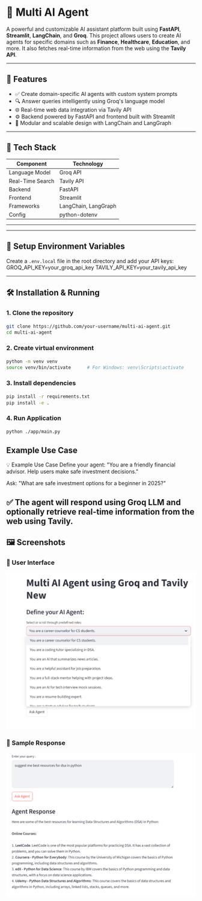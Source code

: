# 🤖 Multi AI Agent

A powerful and customizable AI assistant platform built using **FastAPI**, **Streamlit**, **LangChain**, and **Groq**. This project allows users to create AI agents for specific domains such as **Finance**, **Healthcare**, **Education**, and more. It also fetches real-time information from the web using the **Tavily API**.

---

## 🚀 Features

- ✅ Create domain-specific AI agents with custom system prompts
- 🔍 Answer queries intelligently using Groq's language model
- 🌐 Real-time web data integration via Tavily API
- ⚙️ Backend powered by FastAPI and frontend built with Streamlit
- 🧠 Modular and scalable design with LangChain and LangGraph

---

## 🧰 Tech Stack

| Component     | Technology            |
|---------------|------------------------|
| Language Model | Groq API               |
| Real-Time Search | Tavily API           |
| Backend       | FastAPI                |
| Frontend      | Streamlit              |
| Frameworks    | LangChain, LangGraph   |
| Config        | python-dotenv          |

---

---

## 🔐 Setup Environment Variables

Create a `.env.local` file in the root directory and add your API keys:
GROQ_API_KEY=your_groq_api_key
TAVILY_API_KEY=your_tavily_api_key

---

## 🛠️ Installation & Running

### 1. Clone the repository
```bash
git clone https://github.com/your-username/multi-ai-agent.git
cd multi-ai-agent
```
### 2. Create virtual environment
```bash
python -m venv venv
source venv/bin/activate      # For Windows: venv\Scripts\activate
```
### 3. Install dependencies
```bash
pip install -r requirements.txt
pip install -e .


```
### 4. Run Application
```bash
python ./app/main.py

```
## Example Use Case
💡 Example Use Case
Define your agent:
"You are a friendly financial advisor. Help users make safe investment decisions."

Ask:
"What are safe investment options for a beginner in 2025?"

✅ The agent will respond using Groq LLM and optionally retrieve real-time information from the web using Tavily.
---

## 🖼️ Screenshots

### 🎯 User Interface
<img src="Images/Screenshot 2025-08-03 232410.png" alt="Multi AI Agent UI" width="700"/>

### 📩 Sample Response
<img src="Images/Screenshot 2025-08-03 232522.png" alt="Multi AI Agent Output" width="700"/>
